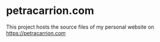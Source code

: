 # petracarrion.com
This project hosts the source files of my personal website on https://petracarrion.com

